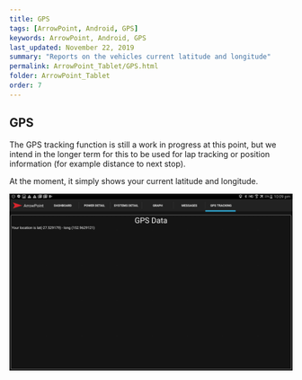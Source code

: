 ```yaml
---
title: GPS
tags: [ArrowPoint, Android, GPS]
keywords: ArrowPoint, Android, GPS
last_updated: November 22, 2019
summary: "Reports on the vehicles current latitude and longitude"
permalink: ArrowPoint_Tablet/GPS.html
folder: ArrowPoint_Tablet
order: 7
---
```


## GPS
The GPS tracking function is still a work in progress at this point, but we intend in the longer term for this to be used for lap tracking or position information (for example distance to next stop).

At the moment, it simply shows your current latitude and longitude.

![Example of the Arrowpoint Android GPS system](/images/android_gps.png)

